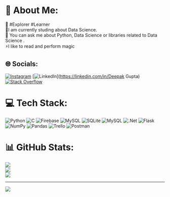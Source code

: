 # 💫 About Me:
🔭 #Explorer #Learner<br>
🌱I am currently studing about Data Science.<br>
💬 You can ask me about Python, Data Science or libraries related to Data Science .<br>
⚡I like to read and perform magic 


## 🌐 Socials:
[![Instagram](https://img.shields.io/badge/Instagram-%23E4405F.svg?logo=Instagram&logoColor=white)](https://instagram.com/deepak_the_ace) [![LinkedIn](https://img.shields.io/badge/LinkedIn-%230077B5.svg?logo=linkedin&logoColor=white)](https://linkedin.com/in/Deepak Gupta) [![Stack Overflow](https://img.shields.io/badge/-Stackoverflow-FE7A16?logo=stack-overflow&logoColor=white)](https://stackoverflow.com/users/19246192) 

# 💻 Tech Stack:
![Python](https://img.shields.io/badge/python-3670A0?style=for-the-badge&logo=python&logoColor=ffdd54) ![C](https://img.shields.io/badge/c-%2300599C.svg?style=for-the-badge&logo=c&logoColor=white) ![Firebase](https://img.shields.io/badge/firebase-%23039BE5.svg?style=for-the-badge&logo=firebase) ![MySQL](https://img.shields.io/badge/mysql-%2300f.svg?style=for-the-badge&logo=mysql&logoColor=white) ![SQLite](https://img.shields.io/badge/sqlite-%2307405e.svg?style=for-the-badge&logo=sqlite&logoColor=white) ![MySQL](https://img.shields.io/badge/mysql-%2300f.svg?style=for-the-badge&logo=mysql&logoColor=white) ![.Net](https://img.shields.io/badge/.NET-5C2D91?style=for-the-badge&logo=.net&logoColor=white) ![Flask](https://img.shields.io/badge/flask-%23000.svg?style=for-the-badge&logo=flask&logoColor=white) ![NumPy](https://img.shields.io/badge/numpy-%23013243.svg?style=for-the-badge&logo=numpy&logoColor=white) ![Pandas](https://img.shields.io/badge/pandas-%23150458.svg?style=for-the-badge&logo=pandas&logoColor=white) ![Trello](https://img.shields.io/badge/Trello-%23026AA7.svg?style=for-the-badge&logo=Trello&logoColor=white) ![Postman](https://img.shields.io/badge/Postman-FF6C37?style=for-the-badge&logo=postman&logoColor=white)
# 📊 GitHub Stats:
![](https://github-readme-stats.vercel.app/api?username=deepaktheace&theme=dark&hide_border=false&include_all_commits=false&count_private=false)<br/>
![](https://github-readme-streak-stats.herokuapp.com/?user=deepaktheace&theme=dark&hide_border=false)<br/>
![](https://github-readme-stats.vercel.app/api/top-langs/?username=deepaktheace&theme=dark&hide_border=false&include_all_commits=false&count_private=false&layout=compact)

---
[![](https://visitcount.itsvg.in/api?id=deepaktheace&icon=0&color=0)](https://visitcount.itsvg.in)

